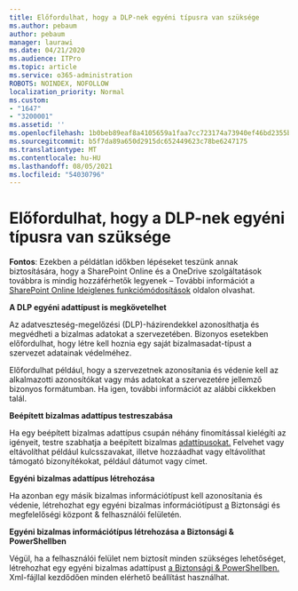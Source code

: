 ```yaml
---
title: Előfordulhat, hogy a DLP-nek egyéni típusra van szüksége
ms.author: pebaum
author: pebaum
manager: laurawi
ms.date: 04/21/2020
ms.audience: ITPro
ms.topic: article
ms.service: o365-administration
ROBOTS: NOINDEX, NOFOLLOW
localization_priority: Normal
ms.custom:
- "1647"
- "3200001"
ms.assetid: ''
ms.openlocfilehash: 1b0beb89eaf8a4105659a1faa7cc723174a73940ef46bd2355bdddfee7b94adb
ms.sourcegitcommit: b5f7da89a650d2915dc652449623c78be6247175
ms.translationtype: MT
ms.contentlocale: hu-HU
ms.lasthandoff: 08/05/2021
ms.locfileid: "54030796"
---
```

# <a name="dlp-might-need-a-custom-type"></a>Előfordulhat, hogy a DLP-nek egyéni típusra van szüksége

**Fontos**: Ezekben a példátlan időkben lépéseket teszünk annak biztosítására, hogy a SharePoint Online és a OneDrive szolgáltatások továbbra is mindig hozzáférhetők legyenek – További információt a [SharePoint Online Ideiglenes funkciómódosítások](https://aka.ms/ODSPAdjustments) oldalon olvashat.

**A DLP egyéni adattípust is megkövetelhet**

Az adatveszteség-megelőzési (DLP)-házirendekkel azonosíthatja és megvédheti a bizalmas adatokat a szervezetében. Bizonyos esetekben előfordulhat, hogy létre kell  hoznia egy saját bizalmasadat-típust a szervezet adatainak védelméhez.

Előfordulhat például, hogy a szervezetnek azonosítania és védenie kell az alkalmazotti azonosítókat vagy más adatokat a szervezetére jellemző bizonyos formátumban. Ha igen, további információt az alábbi cikkekben talál.
  
 **Beépített bizalmas adattípus testreszabása**
  
Ha egy beépített bizalmas adattípus csupán néhány finomítással kielégíti az igényeit, testre szabhatja a beépített bizalmas [adattípusokat.](https://docs.microsoft.com/microsoft-365/compliance/customize-a-built-in-sensitive-information-type) Felvehet vagy eltávolíthat például kulcsszavakat, illetve hozzáadhat vagy eltávolíthat támogató bizonyítékokat, például dátumot vagy címet.
  
 **Egyéni bizalmas adattípus létrehozása**
  
Ha azonban egy másik bizalmas információtípust kell azonosítania és védenie, létrehozhat egy egyéni bizalmas információtípust [a](https://docs.microsoft.com/microsoft-365/compliance/create-a-custom-sensitive-information-type) Biztonsági és megfelelőségi központ & felhasználói felületén.
  
**Egyéni bizalmas információtípus létrehozása a Biztonsági & PowerShellben**

Végül, ha a felhasználói felület nem biztosít minden szükséges lehetőséget, létrehozhat egy egyéni bizalmas adattípust [a Biztonsági & PowerShellben.](https://docs.microsoft.com/microsoft-365/compliance/create-a-custom-sensitive-information-type-in-scc-powershell) Xml-fájllal kezdődően minden elérhető beállítást használhat.
